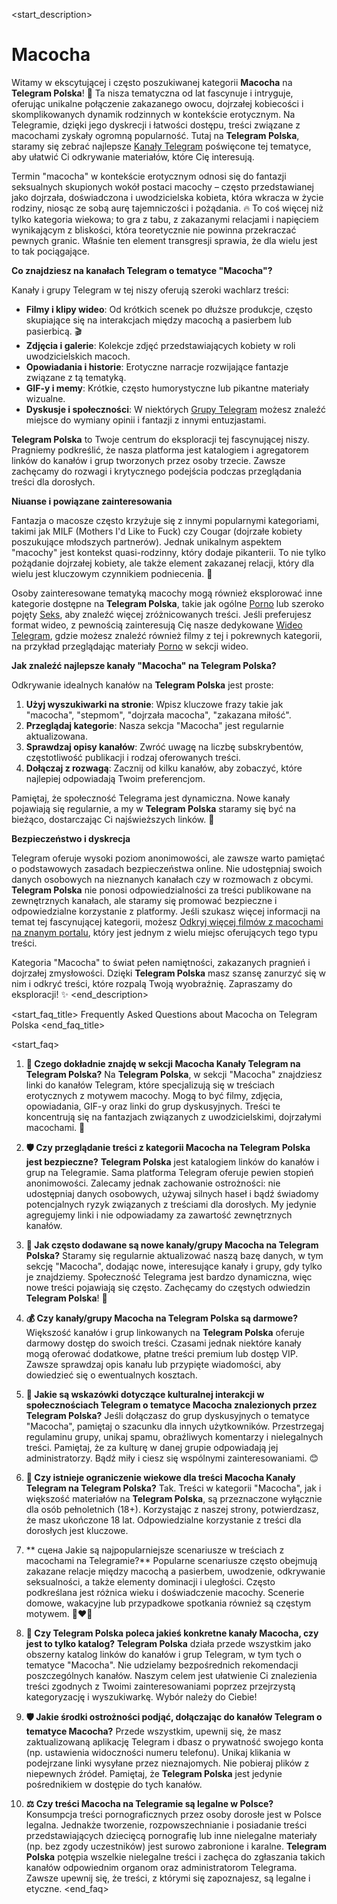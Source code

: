 <start_description>
# Macocha

Witamy w ekscytującej i często poszukiwanej kategorii **Macocha** na **Telegram Polska**! 🔞 Ta nisza tematyczna od lat fascynuje i intryguje, oferując unikalne połączenie zakazanego owocu, dojrzałej kobiecości i skomplikowanych dynamik rodzinnych w kontekście erotycznym. Na Telegramie, dzięki jego dyskrecji i łatwości dostępu, treści związane z macochami zyskały ogromną popularność. Tutaj na **Telegram Polska**, staramy się zebrać najlepsze [Kanały Telegram](/kanaly/) poświęcone tej tematyce, aby ułatwić Ci odkrywanie materiałów, które Cię interesują.

Termin "macocha" w kontekście erotycznym odnosi się do fantazji seksualnych skupionych wokół postaci macochy – często przedstawianej jako dojrzała, doświadczona i uwodzicielska kobieta, która wkracza w życie rodziny, niosąc ze sobą aurę tajemniczości i pożądania. 🔥 To coś więcej niż tylko kategoria wiekowa; to gra z tabu, z zakazanymi relacjami i napięciem wynikającym z bliskości, która teoretycznie nie powinna przekraczać pewnych granic. Właśnie ten element transgresji sprawia, że dla wielu jest to tak pociągające.

**Co znajdziesz na kanałach Telegram o tematyce "Macocha"?**

Kanały i grupy Telegram w tej niszy oferują szeroki wachlarz treści:
*   **Filmy i klipy wideo**: Od krótkich scenek po dłuższe produkcje, często skupiające się na interakcjach między macochą a pasierbem lub pasierbicą. 🎬
*   **Zdjęcia i galerie**: Kolekcje zdjęć przedstawiających kobiety w roli uwodzicielskich macoch.
*   **Opowiadania i historie**: Erotyczne narracje rozwijające fantazje związane z tą tematyką.
*   **GIF-y i memy**: Krótkie, często humorystyczne lub pikantne materiały wizualne.
*   **Dyskusje i społeczności**: W niektórych [Grupy Telegram](/grupy/) możesz znaleźć miejsce do wymiany opinii i fantazji z innymi entuzjastami.

**Telegram Polska** to Twoje centrum do eksploracji tej fascynującej niszy. Pragniemy podkreślić, że nasza platforma jest katalogiem i agregatorem linków do kanałów i grup tworzonych przez osoby trzecie. Zawsze zachęcamy do rozwagi i krytycznego podejścia podczas przeglądania treści dla dorosłych.

**Niuanse i powiązane zainteresowania**

Fantazja o macosze często krzyżuje się z innymi popularnymi kategoriami, takimi jak MILF (Mothers I'd Like to Fuck) czy Cougar (dojrzałe kobiety poszukujące młodszych partnerów). Jednak unikalnym aspektem "macochy" jest kontekst quasi-rodzinny, który dodaje pikanterii. To nie tylko pożądanie dojrzałej kobiety, ale także element zakazanej relacji, który dla wielu jest kluczowym czynnikiem podniecenia. 🔑

Osoby zainteresowane tematyką macochy mogą również eksplorować inne kategorie dostępne na **Telegram Polska**, takie jak ogólne [Porno](/kanaly/porno/) lub szeroko pojęty [Seks](/kanaly/seks/), aby znaleźć więcej zróżnicowanych treści. Jeśli preferujesz format wideo, z pewnością zainteresują Cię nasze dedykowane [Wideo Telegram](/wideo/), gdzie możesz znaleźć również filmy z tej i pokrewnych kategorii, na przykład przeglądając materiały [Porno](/wideo/porno/) w sekcji wideo.

**Jak znaleźć najlepsze kanały "Macocha" na Telegram Polska?**

Odkrywanie idealnych kanałów na **Telegram Polska** jest proste:
1.  **Użyj wyszukiwarki na stronie**: Wpisz kluczowe frazy takie jak "macocha", "stepmom", "dojrzała macocha", "zakazana miłość".
2.  **Przeglądaj kategorie**: Nasza sekcja "Macocha" jest regularnie aktualizowana.
3.  **Sprawdzaj opisy kanałów**: Zwróć uwagę na liczbę subskrybentów, częstotliwość publikacji i rodzaj oferowanych treści.
4.  **Dołączaj z rozwagą**: Zacznij od kilku kanałów, aby zobaczyć, które najlepiej odpowiadają Twoim preferencjom.

Pamiętaj, że społeczność Telegrama jest dynamiczna. Nowe kanały pojawiają się regularnie, a my w **Telegram Polska** staramy się być na bieżąco, dostarczając Ci najświeższych linków. 💖

**Bezpieczeństwo i dyskrecja**

Telegram oferuje wysoki poziom anonimowości, ale zawsze warto pamiętać o podstawowych zasadach bezpieczeństwa online. Nie udostępniaj swoich danych osobowych na nieznanych kanałach czy w rozmowach z obcymi. **Telegram Polska** nie ponosi odpowiedzialności za treści publikowane na zewnętrznych kanałach, ale staramy się promować bezpieczne i odpowiedzialne korzystanie z platformy. Jeśli szukasz więcej informacji na temat tej fascynującej kategorii, możesz [Odkryj więcej filmów z macochami na znanym portalu](https://www.xvideos.com/?k=stepmom), który jest jednym z wielu miejsc oferujących tego typu treści.

Kategoria "Macocha" to świat pełen namiętności, zakazanych pragnień i dojrzałej zmysłowości. Dzięki **Telegram Polska** masz szansę zanurzyć się w nim i odkryć treści, które rozpalą Twoją wyobraźnię. Zapraszamy do eksploracji! ✨
<end_description>

<start_faq_title>
Frequently Asked Questions about Macocha on Telegram Polska
<end_faq_title>

<start_faq>
1. **🤔 Czego dokładnie znajdę w sekcji Macocha Kanały Telegram na Telegram Polska?**
Na **Telegram Polska**, w sekcji "Macocha" znajdziesz linki do kanałów Telegram, które specjalizują się w treściach erotycznych z motywem macochy. Mogą to być filmy, zdjęcia, opowiadania, GIF-y oraz linki do grup dyskusyjnych. Treści te koncentrują się na fantazjach związanych z uwodzicielskimi, dojrzałymi macochami. 🔞

2. **🛡️ Czy przeglądanie treści z kategorii Macocha na Telegram Polska jest bezpieczne?**
**Telegram Polska** jest katalogiem linków do kanałów i grup na Telegramie. Sama platforma Telegram oferuje pewien stopień anonimowości. Zalecamy jednak zachowanie ostrożności: nie udostępniaj danych osobowych, używaj silnych haseł i bądź świadomy potencjalnych ryzyk związanych z treściami dla dorosłych. My jedynie agregujemy linki i nie odpowiadamy za zawartość zewnętrznych kanałów.

3. **🔄 Jak często dodawane są nowe kanały/grupy Macocha na Telegram Polska?**
Staramy się regularnie aktualizować naszą bazę danych, w tym sekcję "Macocha", dodając nowe, interesujące kanały i grupy, gdy tylko je znajdziemy. Społeczność Telegrama jest bardzo dynamiczna, więc nowe treści pojawiają się często. Zachęcamy do częstych odwiedzin **Telegram Polska**! 🚀

4. **💰 Czy kanały/grupy Macocha na Telegram Polska są darmowe?**
Większość kanałów i grup linkowanych na **Telegram Polska** oferuje darmowy dostęp do swoich treści. Czasami jednak niektóre kanały mogą oferować dodatkowe, płatne treści premium lub dostęp VIP. Zawsze sprawdzaj opis kanału lub przypięte wiadomości, aby dowiedzieć się o ewentualnych kosztach.

5. **💬 Jakie są wskazówki dotyczące kulturalnej interakcji w społecznościach Telegram o tematyce Macocha znalezionych przez Telegram Polska?**
Jeśli dołączasz do grup dyskusyjnych o tematyce "Macocha", pamiętaj o szacunku dla innych użytkowników. Przestrzegaj regulaminu grupy, unikaj spamu, obraźliwych komentarzy i nielegalnych treści. Pamiętaj, że za kulturę w danej grupie odpowiadają jej administratorzy. Bądź miły i ciesz się wspólnymi zainteresowaniami. 😊

6. **🔞 Czy istnieje ograniczenie wiekowe dla treści Macocha Kanały Telegram na Telegram Polska?**
Tak. Treści w kategorii "Macocha", jak i większość materiałów na **Telegram Polska**, są przeznaczone wyłącznie dla osób pełnoletnich (18+). Korzystając z naszej strony, potwierdzasz, że masz ukończone 18 lat. Odpowiedzialne korzystanie z treści dla dorosłych jest kluczowe.

7. ** сцена Jakie są najpopularniejsze scenariusze w treściach z macochami na Telegramie?**
Popularne scenariusze często obejmują zakazane relacje między macochą a pasierbem, uwodzenie, odkrywanie seksualności, a także elementy dominacji i uległości. Często podkreślana jest różnica wieku i doświadczenie macochy. Scenerie domowe, wakacyjne lub przypadkowe spotkania również są częstym motywem. 🏡❤️‍🔥

8. **🧐 Czy Telegram Polska poleca jakieś konkretne kanały Macocha, czy jest to tylko katalog?**
**Telegram Polska** działa przede wszystkim jako obszerny katalog linków do kanałów i grup Telegram, w tym tych o tematyce "Macocha". Nie udzielamy bezpośrednich rekomendacji poszczególnych kanałów. Naszym celem jest ułatwienie Ci znalezienia treści zgodnych z Twoimi zainteresowaniami poprzez przejrzystą kategoryzację i wyszukiwarkę. Wybór należy do Ciebie!

9. **🛡️ Jakie środki ostrożności podjąć, dołączając do kanałów Telegram o tematyce Macocha?**
Przede wszystkim, upewnij się, że masz zaktualizowaną aplikację Telegram i dbasz o prywatność swojego konta (np. ustawienia widoczności numeru telefonu). Unikaj klikania w podejrzane linki wysyłane przez nieznajomych. Nie pobieraj plików z niepewnych źródeł. Pamiętaj, że **Telegram Polska** jest jedynie pośrednikiem w dostępie do tych kanałów.

10. **⚖️ Czy treści Macocha na Telegramie są legalne w Polsce?**
Konsumpcja treści pornograficznych przez osoby dorosłe jest w Polsce legalna. Jednakże tworzenie, rozpowszechnianie i posiadanie treści przedstawiających dziecięcą pornografię lub inne nielegalne materiały (np. bez zgody uczestników) jest surowo zabronione i karalne. **Telegram Polska** potępia wszelkie nielegalne treści i zachęca do zgłaszania takich kanałów odpowiednim organom oraz administratorom Telegrama. Zawsze upewnij się, że treści, z którymi się zapoznajesz, są legalne i etyczne.
<end_faq>